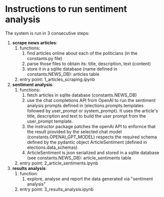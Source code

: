 # Instructions to run sentiment analysis
The system is run in 3 consecutive steps:
1. **scrape news articles**:
    1. functions: 
        1. find articles online about each of the politicians (in the constants.py file)
        2. parse those files to obtain its: title, description, text (content)
        3. store it in a sqlite database (name defined in constants.NEWS_DB): articles table
    2. entry point: 1_articles_scraping.ipynb
2. **sentiment analysis**:
    1. functions:
        1. fetch articles in sqlite database (constants.NEWS_DB)
        2. use the chat completions API from OpenAI to run the sentiment analysis prompts defined in (elections.prompts.templates followed by user_prompt or system_prompt). It uses the article's title, description and text to build the user prompt from the user_prompt template.
        3. the instructor package patches the openAi API to enfornce that the result provided by the selected chat model (constants.OPENAI_GPT_MODEL) respects the required schema defined by the pydantic object ArticleSentiment (defined in elections.data_schemas)
        4. ArticleSentiment is json serialized and stored in a sqlite database (see constants.NEWS_DB): article_sentiments table
    2. entry point: 2_article_sentiments.ipynb
3. **results analysis**:
    1. function:
        1. explore, analyse and report the data generated via "sentiment analysis"
    2. entry point: 3_results_analysis.ipynb
